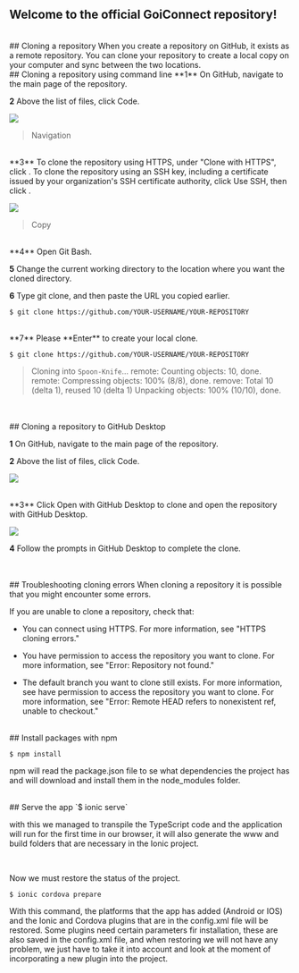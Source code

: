 ## Welcome to the official GoiConnect repository!

<br>
## Cloning a repository
When you create a repository on GitHub, it exists as a remote repository. You can clone your repository to create a local copy on your computer and sync between the two locations.

<br>
## Cloning a repository using command line
**1** On GitHub, navigate to the main page of the repository.

**2** Above the list of files, click <i class="fa fa-download"></i>  Code.

![](https://docs.github.com/assets/images/help/repository/code-button.png)

>Navigation

<br>
**3** To clone the repository using HTTPS, under "Clone with HTTPS", click <i class="fa fa-file"></i>. To clone the repository using an SSH key, including a certificate issued by your organization's SSH certificate authority, click Use SSH, then click <i class="fa fa-file"></i>.

![](https://docs.github.com/assets/images/help/repository/https-url-clone.png)
>Copy

<br>
**4** Open Git Bash.

**5** Change the current working directory to the location where you want the cloned directory.

**6** Type git clone, and then paste the URL you copied earlier.

`$ git clone https://github.com/YOUR-USERNAME/YOUR-REPOSITORY`

<br>
**7**  Please **Enter** to create your local clone.

`$ git clone https://github.com/YOUR-USERNAME/YOUR-REPOSITORY`
>Cloning into `Spoon-Knife`...
> remote: Counting objects: 10, done.
> remote: Compressing objects: 100% (8/8), done.
> remove: Total 10 (delta 1), reused 10 (delta 1)
> Unpacking objects: 100% (10/10), done.

<br>
<br>
## Cloning a repository to GitHub Desktop

**1** On GitHub, navigate to the main page of the repository.

**2** Above the list of files, click <i class="fa fa-download"></i> Code.

![](https://docs.github.com/assets/images/help/repository/code-button.png)

<br>
**3** Click <i class="fa fa-desktop"></i> Open with GitHub Desktop to clone and open the repository with GitHub Desktop.

![](https://docs.github.com/assets/images/help/repository/open-with-desktop.png)

**4** Follow the prompts in GitHub Desktop to complete the clone.

<br>
<br>
## Troubleshooting cloning errors
When cloning a repository it is possible that you might encounter some errors.

If you are unable to clone a repository, check that:

- You can connect using HTTPS. For more information, see "HTTPS cloning errors."

- You have permission to access the repository you want to clone. For more information, see "Error: Repository not found."

- The default branch you want to clone still exists. For more information, see have permission to access the repository you want to clone. For more information, see "Error: Remote HEAD refers to nonexistent ref, unable to checkout."


<br>
## Install packages with npm

`$ npm install`

npm will read the package.json file to se what dependencies the project has and will download and install them in the node_modules folder.


<br>
## Serve the app
`$  ionic serve`

with this we managed to transpile the TypeScript code and the application will run for the first time in our browser, it will also generate the www and build folders that are necessary in the Ionic project.


<br>

Now we must restore the status of the project.

`$ ionic cordova prepare`


With this command, the platforms that the app has added (Android or IOS) and the Ionic and Cordova plugins that are in the config.xml file will be restored. Some plugins need certain parameters fir installation, these are also saved in the config.xml file, and when restoring we will not have any problem, we just have to take it into account and look at the moment of incorporating a new plugin into the project.
